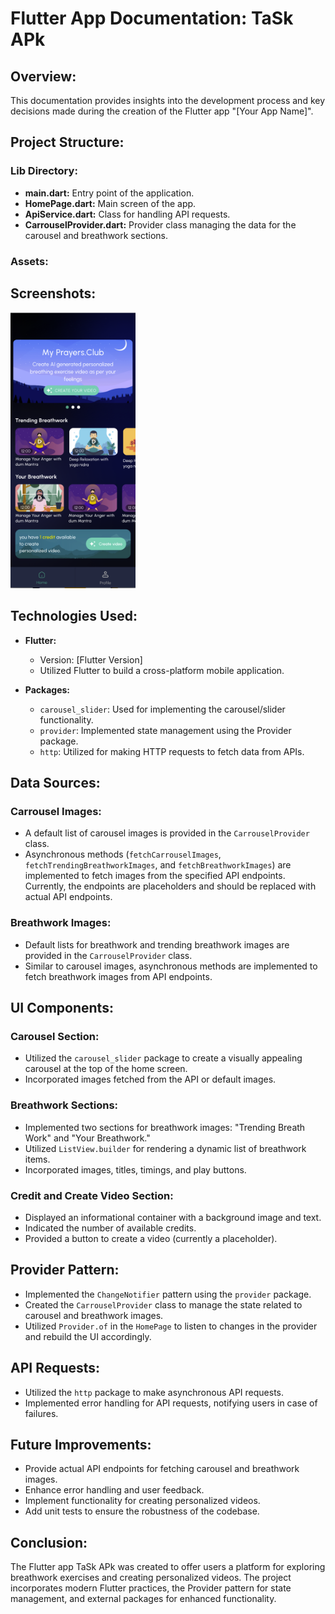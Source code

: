 # Flutter App Documentation: TaSk APk

## Overview:

This documentation provides insights into the development process and key decisions made during the creation of the Flutter app "[Your App Name]".

## Project Structure:

### Lib Directory:

- **main.dart:** Entry point of the application.
- **HomePage.dart:** Main screen of the app.
- **ApiService.dart:** Class for handling API requests.
- **CarrouselProvider.dart:** Provider class managing the data for the carousel and breathwork sections.

### Assets:

## Screenshots:

<img src="gitimg/1.png" width="200">

## Technologies Used:

- **Flutter:**
  - Version: [Flutter Version]
  - Utilized Flutter to build a cross-platform mobile application.

- **Packages:**
  - `carousel_slider`: Used for implementing the carousel/slider functionality.
  - `provider`: Implemented state management using the Provider package.
  - `http`: Utilized for making HTTP requests to fetch data from APIs.

## Data Sources:

### Carrousel Images:

- A default list of carousel images is provided in the `CarrouselProvider` class.
- Asynchronous methods (`fetchCarrouselImages`, `fetchTrendingBreathworkImages`, and `fetchBreathworkImages`) are implemented to fetch images from the specified API endpoints. Currently, the endpoints are placeholders and should be replaced with actual API endpoints.

### Breathwork Images:

- Default lists for breathwork and trending breathwork images are provided in the `CarrouselProvider` class.
- Similar to carousel images, asynchronous methods are implemented to fetch breathwork images from API endpoints.

## UI Components:

### Carousel Section:

- Utilized the `carousel_slider` package to create a visually appealing carousel at the top of the home screen.
- Incorporated images fetched from the API or default images.

### Breathwork Sections:

- Implemented two sections for breathwork images: "Trending Breath Work" and "Your Breathwork."
- Utilized `ListView.builder` for rendering a dynamic list of breathwork items.
- Incorporated images, titles, timings, and play buttons.

### Credit and Create Video Section:

- Displayed an informational container with a background image and text.
- Indicated the number of available credits.
- Provided a button to create a video (currently a placeholder).

## Provider Pattern:

- Implemented the `ChangeNotifier` pattern using the `provider` package.
- Created the `CarrouselProvider` class to manage the state related to carousel and breathwork images.
- Utilized `Provider.of` in the `HomePage` to listen to changes in the provider and rebuild the UI accordingly.

## API Requests:

- Utilized the `http` package to make asynchronous API requests.
- Implemented error handling for API requests, notifying users in case of failures.

## Future Improvements:

- Provide actual API endpoints for fetching carousel and breathwork images.
- Enhance error handling and user feedback.
- Implement functionality for creating personalized videos.
- Add unit tests to ensure the robustness of the codebase.

## Conclusion:

The Flutter app TaSk APk was created to offer users a platform for exploring breathwork exercises and creating personalized videos. The project incorporates modern Flutter practices, the Provider pattern for state management, and external packages for enhanced functionality.
